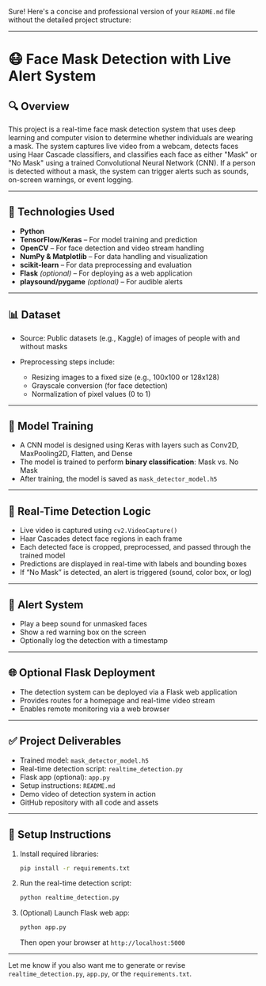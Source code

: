 Sure! Here's a concise and professional version of your `README.md` file without the detailed project structure:

---

# 😷 Face Mask Detection with Live Alert System

## 🔍 Overview

This project is a real-time face mask detection system that uses deep learning and computer vision to determine whether individuals are wearing a mask. The system captures live video from a webcam, detects faces using Haar Cascade classifiers, and classifies each face as either "Mask" or "No Mask" using a trained Convolutional Neural Network (CNN). If a person is detected without a mask, the system can trigger alerts such as sounds, on-screen warnings, or event logging.

---

## 🧰 Technologies Used

* **Python**
* **TensorFlow/Keras** – For model training and prediction
* **OpenCV** – For face detection and video stream handling
* **NumPy & Matplotlib** – For data handling and visualization
* **scikit-learn** – For data preprocessing and evaluation
* **Flask** *(optional)* – For deploying as a web application
* **playsound/pygame** *(optional)* – For audible alerts

---

## 📊 Dataset

* Source: Public datasets (e.g., Kaggle) of images of people with and without masks
* Preprocessing steps include:

  * Resizing images to a fixed size (e.g., 100x100 or 128x128)
  * Grayscale conversion (for face detection)
  * Normalization of pixel values (0 to 1)

---

## 🧠 Model Training

* A CNN model is designed using Keras with layers such as Conv2D, MaxPooling2D, Flatten, and Dense
* The model is trained to perform **binary classification**: Mask vs. No Mask
* After training, the model is saved as `mask_detector_model.h5`

---

## 📸 Real-Time Detection Logic

* Live video is captured using `cv2.VideoCapture()`
* Haar Cascades detect face regions in each frame
* Each detected face is cropped, preprocessed, and passed through the trained model
* Predictions are displayed in real-time with labels and bounding boxes
* If “No Mask” is detected, an alert is triggered (sound, color box, or log)

---

## 🔔 Alert System

* Play a beep sound for unmasked faces
* Show a red warning box on the screen
* Optionally log the detection with a timestamp

---

## 🌐 Optional Flask Deployment

* The detection system can be deployed via a Flask web application
* Provides routes for a homepage and real-time video stream
* Enables remote monitoring via a web browser

---

## ✅ Project Deliverables

* Trained model: `mask_detector_model.h5`
* Real-time detection script: `realtime_detection.py`
* Flask app (optional): `app.py`
* Setup instructions: `README.md`
* Demo video of detection system in action
* GitHub repository with all code and assets

---

## 📌 Setup Instructions

1. Install required libraries:

   ```bash
   pip install -r requirements.txt
   ```
2. Run the real-time detection script:

   ```bash
   python realtime_detection.py
   ```
3. (Optional) Launch Flask web app:

   ```bash
   python app.py
   ```

   Then open your browser at `http://localhost:5000`

---

Let me know if you also want me to generate or revise `realtime_detection.py`, `app.py`, or the `requirements.txt`.
